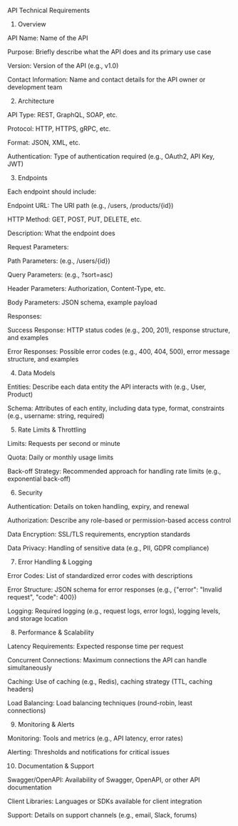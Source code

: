 API Technical Requirements

1. Overview

API Name: Name of the API

Purpose: Briefly describe what the API does and its primary use case

Version: Version of the API (e.g., v1.0)

Contact Information: Name and contact details for the API owner or development team


2. Architecture

API Type: REST, GraphQL, SOAP, etc.

Protocol: HTTP, HTTPS, gRPC, etc.

Format: JSON, XML, etc.

Authentication: Type of authentication required (e.g., OAuth2, API Key, JWT)


3. Endpoints

Each endpoint should include:

Endpoint URL: The URI path (e.g., /users, /products/{id})

HTTP Method: GET, POST, PUT, DELETE, etc.

Description: What the endpoint does

Request Parameters:

Path Parameters: (e.g., /users/{id})

Query Parameters: (e.g., ?sort=asc)

Header Parameters: Authorization, Content-Type, etc.

Body Parameters: JSON schema, example payload


Responses:

Success Response: HTTP status codes (e.g., 200, 201), response structure, and examples

Error Responses: Possible error codes (e.g., 400, 404, 500), error message structure, and examples



4. Data Models

Entities: Describe each data entity the API interacts with (e.g., User, Product)

Schema: Attributes of each entity, including data type, format, constraints (e.g., username: string, required)


5. Rate Limits & Throttling

Limits: Requests per second or minute

Quota: Daily or monthly usage limits

Back-off Strategy: Recommended approach for handling rate limits (e.g., exponential back-off)


6. Security

Authentication: Details on token handling, expiry, and renewal

Authorization: Describe any role-based or permission-based access control

Data Encryption: SSL/TLS requirements, encryption standards

Data Privacy: Handling of sensitive data (e.g., PII, GDPR compliance)


7. Error Handling & Logging

Error Codes: List of standardized error codes with descriptions

Error Structure: JSON schema for error responses (e.g., {"error": "Invalid request", "code": 400})

Logging: Required logging (e.g., request logs, error logs), logging levels, and storage location


8. Performance & Scalability

Latency Requirements: Expected response time per request

Concurrent Connections: Maximum connections the API can handle simultaneously

Caching: Use of caching (e.g., Redis), caching strategy (TTL, caching headers)

Load Balancing: Load balancing techniques (round-robin, least connections)


9. Monitoring & Alerts

Monitoring: Tools and metrics (e.g., API latency, error rates)

Alerting: Thresholds and notifications for critical issues


10. Documentation & Support

Swagger/OpenAPI: Availability of Swagger, OpenAPI, or other API documentation

Client Libraries: Languages or SDKs available for client integration

Support: Details on support channels (e.g., email, Slack, forums)
